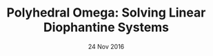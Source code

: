 ---
layout: post
date: 24 Nov 2016
title: "Polyhedral Omega: Solving Linear Diophantine Systems"
venue: Bilkent University Algebra Seminar (Ankara, Turkey)
---
